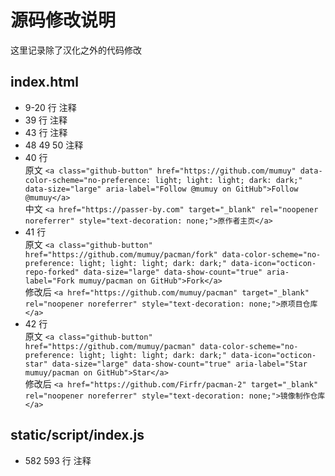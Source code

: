 # 源码修改说明

这里记录除了汉化之外的代码修改

## index.html

- 9-20 行 注释
- 39 行 注释
- 43 行 注释
- 48 49 50 注释
- 40 行  
  原文 `<a class="github-button" href="https://github.com/mumuy" data-color-scheme="no-preference: light; light: light; dark: dark;" data-size="large" aria-label="Follow @mumuy on GitHub">Follow @mumuy</a>`  
  中文 `<a href="https://passer-by.com" target="_blank" rel="noopener noreferrer" style="text-decoration: none;">原作者主页</a>`
- 41 行  
  原文 `<a class="github-button" href="https://github.com/mumuy/pacman/fork" data-color-scheme="no-preference: light; light: light; dark: dark;" data-icon="octicon-repo-forked" data-size="large" data-show-count="true" aria-label="Fork mumuy/pacman on GitHub">Fork</a>`  
  修改后 `<a href="https://github.com/mumuy/pacman" target="_blank" rel="noopener noreferrer" style="text-decoration: none;">原项目仓库</a>`
- 42 行  
  原文 `<a class="github-button" href="https://github.com/mumuy/pacman" data-color-scheme="no-preference: light; light: light; dark: dark;" data-icon="octicon-star" data-size="large" data-show-count="true" aria-label="Star mumuy/pacman on GitHub">Star</a>`  
  修改后 `<a href="https://github.com/Firfr/pacman-2" target="_blank" rel="noopener noreferrer" style="text-decoration: none;">镜像制作仓库</a>`

## static/script/index.js
- 582 593 行 注释

